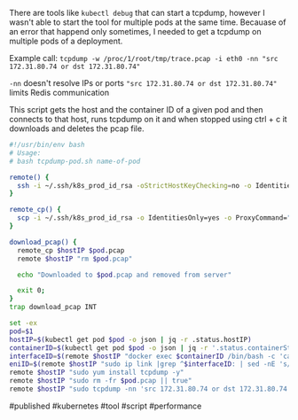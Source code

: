 There are tools like `kubectl debug` that can start a tcpdump, however I wasn't able to start the tool for multiple pods at the same time. Becauase of an error that happend only sometimes, I needed to get a tcpdump on multiple pods of a deployment.

Example call:
`tcpdump -w /proc/1/root/tmp/trace.pcap -i eth0 -nn "src 172.31.80.74 or dst 172.31.80.74"`

`-nn` doesn't  resolve IPs or ports
`"src 172.31.80.74 or dst 172.31.80.74"` limits Redis communication

This script gets the host and the container ID of a given pod and then connects to that host, runs tcpdump on it and when stopped using ctrl + c it downloads and deletes the pcap file.

```bash
#!/usr/bin/env bash
# Usage:
# bash tcpdump-pod.sh name-of-pod

remote() {
  ssh -i ~/.ssh/k8s_prod_id_rsa -oStrictHostKeyChecking=no -o IdentitiesOnly=yes -o ServerAliveInterval=60 -o ProxyCommand="ssh -W %h:%p -o ServerAliveInterval=60 server" ec2-user@$1 $2
}

remote_cp() {
  scp -i ~/.ssh/k8s_prod_id_rsa -o IdentitiesOnly=yes -o ProxyCommand="ssh -W %h:%p bastion.k8s.ticketswap.com" ec2-user@$1:$2 $2
}

download_pcap() {
  remote_cp $hostIP $pod.pcap
  remote $hostIP "rm $pod.pcap"

  echo "Downloaded to $pod.pcap and removed from server"

  exit 0;
}
trap download_pcap INT

set -ex
pod=$1
hostIP=$(kubectl get pod $pod -o json | jq -r .status.hostIP)
containerID=$(kubectl get pod $pod -o json | jq -r '.status.containerStatuses[] | select(.name == "php") | .containerID' | sed 's/^docker:\/\///g')
interfaceID=$(remote $hostIP "docker exec $containerID /bin/bash -c 'cat /sys/class/net/eth0/iflink'")
eniID=$(remote $hostIP "sudo ip link |grep ^$interfaceID: | sed -nE 's/[0-9]+: (.*)@.*/\1/p'")
remote $hostIP "sudo yum install tcpdump -y"
remote $hostIP "sudo rm -fr $pod.pcap || true"
remote $hostIP "sudo tcpdump -nn 'src 172.31.80.74 or dst 172.31.80.74' -w $pod.pcap -i $eniID"
```

#published #kubernetes #tool #script #performance
